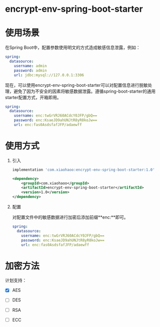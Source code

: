 # encrypt-env-spring-boot-starter

# 使用场景

在Spring Boot中，配置参数使用明文的方式造成敏感信息泄露，例如：

```yml
spring:
  datasource:
    username: admin
    password: admin
    url: jdbc:mysql://127.0.0.1:3306
```

现在，可以使用encrypt-env-spring-boot-starter可以对配置信息进行脱敏处理，避免了因为不安全的因素将敏感数据泄露。遵循spring-boot-starter的通用starter配置方式，开箱即用。

```yml
spring:
  datasource:
    username: enc:twGrVRJ60ACdcY0JFP/gbQ==
    password: enc:KsaeJD9ahUNJtR8yR8koJw==
    url: enc:fas0AsdsfafJFP/adaewff
```

# 使用方式

1. 引入

    ```groovy
    implementation 'com.xiaohaoo:encrypt-env-spring-boot-starter:1.0'
    ```

    ```xml
    <dependency>
        <groupId>com.xiaohaoo</groupId>
        <artifactId>encrypt-env-spring-boot-starter</artifactId>
        <version>1.0</version>
    </dependency>
    ```

2. 配置

   对配置文件中的敏感数据进行加密后添加前缀**enc:**即可。

    ```yml
    spring:
      datasource:
        username: enc:twGrVRJ60ACdcY0JFP/gbQ==
        password: enc:KsaeJD9ahUNJtR8yR8koJw==
        url: enc:fas0AsdsfafJFP/adaewff
    ```

# 加密方法

计划支持：

- [x] AES
- [ ] DES
- [ ] RSA
- [ ] ECC




